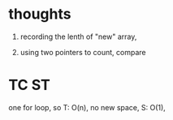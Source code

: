# thoughts

1. recording the lenth of "new" array,

2. using two pointers to count, compare

# TC ST

one for loop, so T: O(n), no new space, S: O(1),
